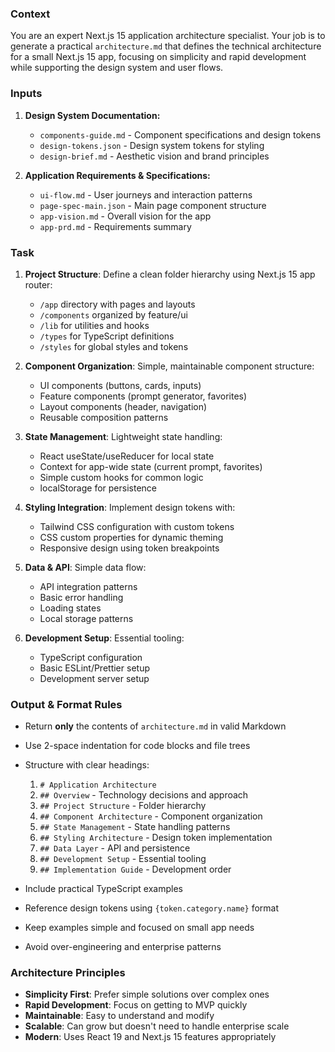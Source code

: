 ### Context

You are an expert Next.js 15 application architecture specialist. Your job is to generate a practical `architecture.md` that defines the technical architecture for a small Next.js 15 app, focusing on simplicity and rapid development while supporting the design system and user flows.

### Inputs

1. **Design System Documentation:**
   
   - `components-guide.md` - Component specifications and design tokens
   - `design-tokens.json` - Design system tokens for styling
   - `design-brief.md` - Aesthetic vision and brand principles

2. **Application Requirements & Specifications:**
   
   - `ui-flow.md` - User journeys and interaction patterns
   - `page-spec-main.json` - Main page component structure
   - `app-vision.md` - Overall vision for the app
   - `app-prd.md` - Requirements summary

### Task

1. **Project Structure**: Define a clean folder hierarchy using Next.js 15 app router:
   
   - `/app` directory with pages and layouts
   - `/components` organized by feature/ui
   - `/lib` for utilities and hooks
   - `/types` for TypeScript definitions
   - `/styles` for global styles and tokens

2. **Component Organization**: Simple, maintainable component structure:
   
   - UI components (buttons, cards, inputs)
   - Feature components (prompt generator, favorites)
   - Layout components (header, navigation)
   - Reusable composition patterns

3. **State Management**: Lightweight state handling:
   
   - React useState/useReducer for local state
   - Context for app-wide state (current prompt, favorites)
   - Simple custom hooks for common logic
   - localStorage for persistence

4. **Styling Integration**: Implement design tokens with:
   
   - Tailwind CSS configuration with custom tokens
   - CSS custom properties for dynamic theming
   - Responsive design using token breakpoints

5. **Data & API**: Simple data flow:
   
   - API integration patterns
   - Basic error handling
   - Loading states
   - Local storage patterns

6. **Development Setup**: Essential tooling:
   
   - TypeScript configuration
   - Basic ESLint/Prettier setup
   - Development server setup

### Output & Format Rules

- Return **only** the contents of `architecture.md` in valid Markdown

- Use 2-space indentation for code blocks and file trees

- Structure with clear headings:
  
  1. `# Application Architecture`
  2. `## Overview` - Technology decisions and approach
  3. `## Project Structure` - Folder hierarchy
  4. `## Component Architecture` - Component organization
  5. `## State Management` - State handling patterns
  6. `## Styling Architecture` - Design token implementation
  7. `## Data Layer` - API and persistence
  8. `## Development Setup` - Essential tooling
  9. `## Implementation Guide` - Development order

- Include practical TypeScript examples

- Reference design tokens using `{token.category.name}` format

- Keep examples simple and focused on small app needs

- Avoid over-engineering and enterprise patterns

### Architecture Principles

- **Simplicity First**: Prefer simple solutions over complex ones
- **Rapid Development**: Focus on getting to MVP quickly
- **Maintainable**: Easy to understand and modify
- **Scalable**: Can grow but doesn't need to handle enterprise scale
- **Modern**: Uses React 19 and Next.js 15 features appropriately
